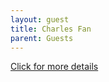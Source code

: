 ```yaml
---
layout: guest
title: Charles Fan
parent: Guests
---
```



<div class="badge-base LI-profile-badge" data-locale="en_US" data-size="medium" data-theme="light" data-type="VERTICAL" data-vanity="charlesfan1" data-version="v1"><a class="badge-base__link LI-simple-link" href="https://www.linkedin.com/in/charlesfan1?trk=profile-badge">Click for more details</a></div>


